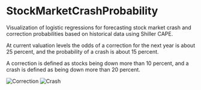 # StockMarketCrashProbability
Visualization of logistic regressions for forecasting stock market crash and correction probabilities
based on historical data using Shiller CAPE.

At current valuation levels the odds of a correction for the next year is about 25 percent, and the
probability of a crash is about 15 percent.

A correction is defined as stocks being down more than 10 percent, and a crash is defined as being down more than 20 percent.

![Correction](https://github.com/KaroRonty/StockMarketCrashProbability/blob/master/correction.PNG)
![Crash](https://github.com/KaroRonty/StockMarketCrashProbability/blob/master/crash.PNG)
